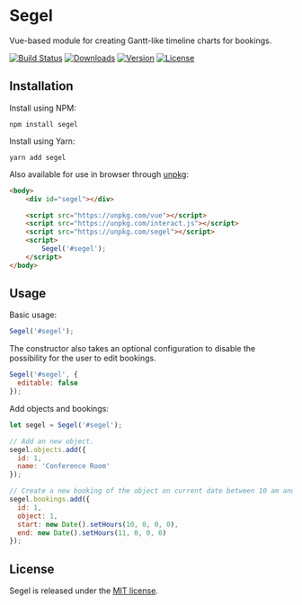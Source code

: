 # Segel

Vue-based module for creating Gantt-like timeline charts for bookings.

[![Build Status](https://img.shields.io/travis/mikaeljorhult/segel.svg)](https://travis-ci.org/mikaeljorhult/segel)
[![Downloads](https://img.shields.io/npm/dt/segel.svg)](https://www.npmjs.com/package/segel)
[![Version](https://img.shields.io/npm/v/segel.svg)](https://www.npmjs.com/package/segel)
[![License](https://img.shields.io/npm/l/segel.svg)](http://mikaeljorhult.mit-license.org)

## Installation
Install using NPM:
```
npm install segel
```

Install using Yarn:
```
yarn add segel
```

Also available for use in browser through [unpkg](https://unpkg.com):
```html
<body>
    <div id="segel"></div>

    <script src="https://unpkg.com/vue"></script>
    <script src="https://unpkg.com/interact.js"></script>
    <script src="https://unpkg.com/segel"></script>
    <script>
        Segel('#segel');
    </script>
</body>
```

## Usage
Basic usage:
```javascript
Segel('#segel');
```

The constructor also takes an optional configuration to disable the possibility for the user to edit bookings.
```javascript
Segel('#segel', {
  editable: false
});
```

Add objects and bookings:
```javascript
let segel = Segel('#segel');

// Add an new object.
segel.objects.add({
  id: 1,
  name: 'Conference Room'
});

// Create a new booking of the object on current date between 10 am and 11 am.
segel.bookings.add({
  id: 1,
  object: 1,
  start: new Date().setHours(10, 0, 0, 0),
  end: new Date().setHours(11, 0, 0, 0)
});
```

## License
Segel is released under the [MIT license](http://mikaeljorhult.mit-license.org).
